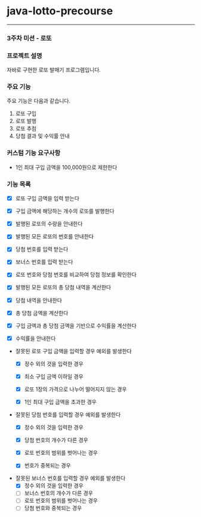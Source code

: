 # java-lotto-precourse

---

### 3주차 미션 - 로또
### 프로젝트 설명
자바로 구현한 로또 발매기 프로그램입니다. 
### 주요 기능
주요 기능은 다음과 같습니다.
1. 로또 구입
2. 로또 발행
3. 로또 추첨
4. 당첨 결과 및 수익률 안내

### 커스텀 기능 요구사항
- 1인 최대 구입 금액을 100,000원으로 제한한다

### 기능 목록
- [x] 로또 구입 금액을 입력 받는다
  

- [x] 구입 금액에 해당하는 개수의 로또를 발행한다
  

- [x] 발행된 로또의 수량을 안내한다
  

- [x] 발행된 모든 로또의 번호를 안내한다
  

- [x] 당첨 번호를 입력 받는다
  

- [x] 보너스 번호를 입력 받는다
  

- [x] 로또 번호와 당첨 번호를 비교하여 당첨 정보를 확인한다
  

- [x] 발행된 모든 로또의 총 당첨 내역을 계산한다
  

- [x] 당첨 내역을 안내한다
  

- [x] 총 당첨 금액을 계산한다
  

- [x] 구입 금액과 총 당첨 금액을 기반으로 수익률을 계산한다
  

- [x] 수익률을 안내한다
  

- 잘못된 로또 구입 금액을 입력할 경우 예외를 발생한다
  - [x] 정수 외의 것을 입력한 경우
  - [x] 최소 구입 금액 이하일 경우
  - [x] 로또 1장의 가격으로 나누어 떨어지지 않는 경우
  - [x] 1인 최대 구입 금액을 초과한 경우


- 잘못된 당첨 번호를 입력할 경우 예외를 발생한다
  - [x] 정수 외의 것을 입력한 경우
  - [x] 당첨 번호의 개수가 다른 경우
  - [x] 로또 번호의 범위를 벗어나는 경우
  - [x] 번호가 중복되는 경우


- 잘못된 보너스 번호를 입력할 경우 예외를 발생한다
  - [x] 정수 외의 것을 입력한 경우
  - [ ] 보너스 번호의 개수가 다른 경우
  - [ ] 로또 번호의 범위를 벗어나는 경우
  - [ ] 당첨 번호와 중복되는 경우